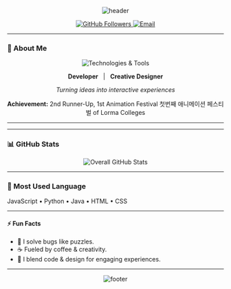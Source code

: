 <!-- Wave Header -->
<p align="center">
  <img src="https://capsule-render.vercel.app/api?type=waving&color=0:1e3c72,100:2a5298&height=200&section=header&text=Hey%2C%20I'm%20[Mark&Christian&E.&Nicer]!&fontSize=40&fontColor=ffffff&animation=twinkling" alt="header"/>
</p>

<!-- Profile & Contact Badges -->
<p align="center">
  <a href="https://github.com/MNicer2004">
    <img src="https://img.shields.io/github/followers/MNicer2004?label=Follow&style=social" alt="GitHub Followers"/>
  </a>
  <a href="mailto:mcreationstudio1@gmail.com">
    <img src="https://img.shields.io/badge/Email-Contact-blue?style=flat-square&logo=gmail" alt="Email"/>
  </a>
  
</p>

---

### 👤 About Me

<div align="center">

<img src="https://skillicons.dev/icons?i=html,css,js,python,java,blender,photoshop,figma,illustrator" alt="Technologies & Tools" />

<p>
  <strong>Developer</strong> &nbsp; | &nbsp; <strong>Creative Designer</strong>
</p>

<p><em>Turning ideas into interactive experiences</em></p>

<p>
  <strong>Achievement:</strong> 2nd Runner-Up, 1st Animation Festival 첫번째 애니메이션 페스티벌 of Lorma Colleges
</p>

</div>

---


---

### 📊 GitHub Stats

<p align="center">
  <img src="https://github-readme-stats.vercel.app/api?username=yourusername&show_icons=true&include_all_commits=true&count_private=true&theme=radical" alt="Overall GitHub Stats" />
</p>

---

### 🏅 Most Used Language

JavaScript • Python • Java • HTML • CSS

---

#### ⚡ Fun Facts

- 🧩 I solve bugs like puzzles.  
- ☕ Fueled by coffee & creativity.  
- 🎨 I blend code & design for engaging experiences.

---

<p align="center">
  <img src="https://capsule-render.vercel.app/api?type=wave&color=0:2a5298,100:1e3c72&height=80&section=footer" alt="footer"/>
</p>
